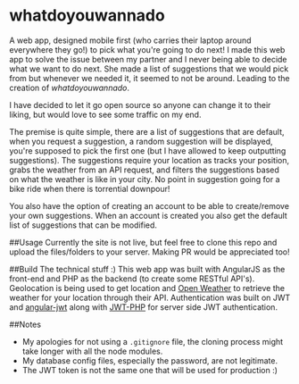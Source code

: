 # whatdoyouwannado
A web app, designed mobile first (who carries their laptop around everywhere they go!) to pick what you're going to do next! I made this web app to solve the issue between my partner and I never being able to decide what we want to do next. She made a list of suggestions that we would pick from but whenever we needed it, it seemed to not be around. Leading to the creation of *whatdoyouwannado*.

I have decided to let it go open source so anyone can change it to their liking, but would love to see some traffic on my end. 

The premise is quite simple, there are a list of suggestions that are default, when you request a suggestion, a random suggestion will be displayed, you're supposed to pick the first one (but I have allowed to keep outputting suggestions). The suggestions require your location as tracks your position, grabs the weather from an API request, and filters the suggestions based on what the weather is like in your city. No point in suggestion going for a bike ride when there is torrential downpour! 

You also have the option of creating an account to be able to create/remove your own suggestions. When an account is created you also get the default list of suggestions that can be modified. 

##Usage
Currently the site is not live, but feel free to clone this repo and upload the files/folders to your server. Making PR would be appreciated too!

##Build
The technical stuff :)
This web app was built with AngularJS as the front-end and PHP as the backend (to create some RESTful API's). Geolocation is being used to get location and [Open Weather][1] to retrieve the weather for your location through their API. Authentication was built on JWT and [angular-jwt][2] along with [JWT-PHP][3] for server side JWT authentication. 

##Notes

 - My apologies for not using a `.gitignore` file, the cloning process might take longer with all the node modules.
 -  My database config files,  especially the password, are not legitimate. 
 - The JWT token is not the same one that will be used for production :)

[1]:http://openweathermap.org
[2]:https://github.com/auth0/angular-jwt
[3]:https://github.com/cfrett/JWT-PHP
